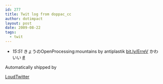```yaml
---
id: 277
title: Twit log from doppac_cc
author: dotimpact
layout: post
date: 2009-08-22
tags:
  - twit
---
```

<ul class="loudtwitter">
  <li>
    <em>15:51</em> きょうのOpenProcessing:mountains by antiplastik <a href="http://bit.ly/ErreV">bit.ly/ErreV</a> かわいい <a href="http://twitter.com/doppac_cc/statuses/3445250141">#</a>
  </li>
</ul>Automatically shipped by 

[LoudTwitter][1]

 [1]: http://www.loudtwitter.com
